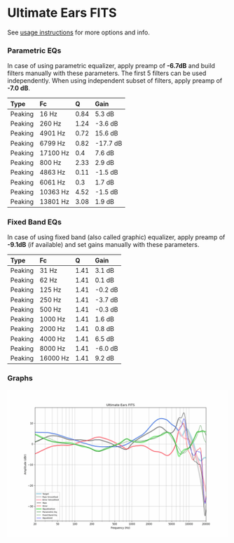 # Ultimate Ears FITS
See [usage instructions](https://github.com/jaakkopasanen/AutoEq#usage) for more options and info.

### Parametric EQs
In case of using parametric equalizer, apply preamp of **-6.7dB** and build filters manually
with these parameters. The first 5 filters can be used independently.
When using independent subset of filters, apply preamp of **-7.0 dB**.

| Type    | Fc       |    Q | Gain     |
|:--------|:---------|:-----|:---------|
| Peaking | 16 Hz    | 0.84 | 5.3 dB   |
| Peaking | 260 Hz   | 1.24 | -3.6 dB  |
| Peaking | 4901 Hz  | 0.72 | 15.6 dB  |
| Peaking | 6799 Hz  | 0.82 | -17.7 dB |
| Peaking | 17100 Hz | 0.4  | 7.6 dB   |
| Peaking | 800 Hz   | 2.33 | 2.9 dB   |
| Peaking | 4863 Hz  | 0.11 | -1.5 dB  |
| Peaking | 6061 Hz  | 0.3  | 1.7 dB   |
| Peaking | 10363 Hz | 4.52 | -1.5 dB  |
| Peaking | 13801 Hz | 3.08 | 1.9 dB   |

### Fixed Band EQs
In case of using fixed band (also called graphic) equalizer, apply preamp of **-9.1dB**
(if available) and set gains manually with these parameters.

| Type    | Fc       |    Q | Gain    |
|:--------|:---------|:-----|:--------|
| Peaking | 31 Hz    | 1.41 | 3.1 dB  |
| Peaking | 62 Hz    | 1.41 | 0.1 dB  |
| Peaking | 125 Hz   | 1.41 | -0.2 dB |
| Peaking | 250 Hz   | 1.41 | -3.7 dB |
| Peaking | 500 Hz   | 1.41 | -0.3 dB |
| Peaking | 1000 Hz  | 1.41 | 1.6 dB  |
| Peaking | 2000 Hz  | 1.41 | 0.8 dB  |
| Peaking | 4000 Hz  | 1.41 | 6.5 dB  |
| Peaking | 8000 Hz  | 1.41 | -6.0 dB |
| Peaking | 16000 Hz | 1.41 | 9.2 dB  |

### Graphs
![](./Ultimate%20Ears%20FITS.png)